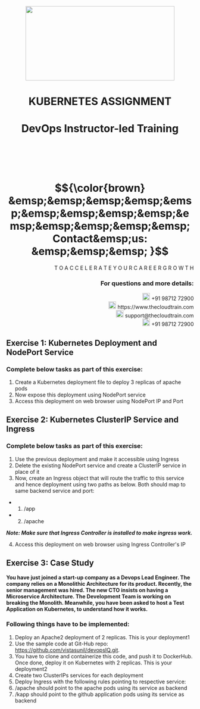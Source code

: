 <div align="center">
<img src=https://static.wixstatic.com/media/1c706c_a5df0ad56f894928bf858a74ba744b32~mv2.png/v1/fit/w_2500,h_1330,al_c/1c706c_a5df0ad56f894928bf858a74ba744b32~mv2.png width="400" height="200">
 </div>

# <div align="center"> KUBERNETES ASSIGNMENT </p>

# <div align="center"> DevOps Instructor-led Training </div>

<br />

<br />

<br />

<br />

# $${\color{brown} &emsp;&emsp;&emsp;&emsp;&emsp;&emsp;&emsp;&emsp;&emsp;&emsp;&emsp;&emsp;&emsp;&emsp; Contact&emsp;us: &emsp;&emsp;&emsp; }$$

<div align="right"> T O A C C E L E R A T E Y O U R C A R E E R G R O W T H </div>

### <div align="right"> For questions and more details: </div>

<div align="right"> <img src=https://w7.pngwing.com/pngs/759/922/png-transparent-telephone-logo-iphone-telephone-call-smartphone-phone-electronics-text-trademark-thumbnail.png width="20" height="20"> +91 98712 72900 </div>

<div align="right"> <img src=https://pbs.twimg.com/profile_images/1450734615946219520/jmBHQRRa_400x400.jpg width="20" height="20"> https://www.thecloudtrain.com </div>

<div align="right"> <img src=https://icons.iconarchive.com/icons/martz90/circle/512/email-icon.png width="20" height="20"> support@thecloudtrain.com </div>

<div align="right"> <img src=https://png.pngtree.com/png-vector/20221018/ourmid/pngtree-whatsapp-icon-png-image_6315990.png width="20" height="20"> +91 98712 72900 </div>

## Exercise 1: Kubernetes Deployment and NodePort Service

### Complete below tasks as part of this exercise:

1. Create a Kubernetes deployment file to deploy 3 replicas of apache pods
2. Now expose this deployment using NodePort service
3. Access this deployment on web browser using NodePort IP and Port

## Exercise 2: Kubernetes ClusterIP Service and Ingress

### Complete below tasks as part of this exercise:

1. Use the previous deployment and make it accessible using Ingress
2. Delete the existing NodePort service and create a ClusterIP service in place of it
3. Now, create an Ingress object that will route the traffic to this service and hence deployment using two paths as below. Both should map to same backend service and port:
  - 1. /app
  - 2. /apache

_**Note: Make sure that Ingress Controller is installed to make ingress work.**_

4. Access this deployment on web browser using Ingress Controller's IP

## Exercise 3: Case Study

**You have just joined a start-up company as a Devops Lead Engineer. The company relies on a Monolithic Architecture for its product. Recently, the senior management was hired. The new CTO insists on having a Microservice Architecture. The Development Team is working on breaking the Monolith. Meanwhile, you have been asked to host a Test Application on Kubernetes, to understand how it works.**

### Following things have to be implemented:

1. Deploy an Apache2 deployment of 2 replicas. This is your deployment1
2. Use the sample code at Git-Hub repo: https://github.com/vistasunil/devopsIQ.git.
3. You have to clone and containerize this code, and push it to DockerHub. Once done, deploy it on Kubernetes with 2 replicas. This is your deployment2
4. Create two ClusterIPs services for each deployment
5. Deploy Ingress with the following rules pointing to respective service:
  1. /apache should point to the apache pods using its service as backend
  2. /kapp should point to the github application pods using its service as backend
